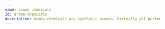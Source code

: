 ```yaml
---
name: aroma chemicals
id: aroma-chemicals
description: Aroma chemicals are synthetic aromas. Virtually all perfumes on the market are comprised of aroma chemicals. With the exception of a small hand full of artisan perfumes, derived from natural products. Individually aroma chemicals are bits and pieces of an aroma, that make up unique perfumes and flavors.
---
```

